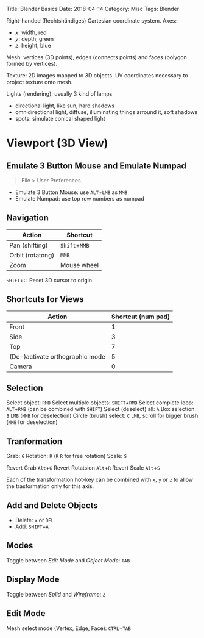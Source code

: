 Title: Blender Basics
Date: 2018-04-14
Category: Misc
Tags: Blender



Right-handed (Rechtshändiges) Cartesian coordinate system. Axes:

- $x$: width, red
- $y$: depth, green
- $z$: height, blue

Mesh: vertices (3D points), edges (connects points) and faces (polygon formed by vertices).

Texture: 2D images mapped to 3D objects. UV coordinates necessary to project texture onto mesh.

Lights (rendering): usually 3 kind of lamps

- directional light, like sun, hard shadows
- omnidirectional light, diffuse, illuminating things arround it, soft shadows
- spots: simulate conical shaped light


# Viewport (3D View)

## Emulate 3 Button Mouse and Emulate Numpad

> File > User Preferences

- Emulate 3 Button Mouse: use `ALT`+`LMB` as `MMB`
- Emulate Numpad: use top row numbers as numpad


## Navigation

| Action           | Shortcut      |
|------------------|---------------|
| Pan (shifting)   | `Shift`+`MMB` |
| Orbit (rotatong) | `MMB`         |
| Zoom             | Mouse wheel   |


`SHIFT`+`C`: Reset 3D cursor to origin

## Shortcuts for Views

| Action    | Shortcut (num pad)  |
|-----------|---------------------|
| Front     |                 1   |
| Side      |                 3   |
| Top       |                 7   |
| (De-)activate orthographic mode | 5 |
| Camera    |                 0   |


## Selection

Select object: `RMB`
Select multiple objects: `SHIFT`+`RMB`
Select complete loop: `ALT`+`RMB` (can be combined with `SHIFT`)
Select (deselect) all: `A`
Box selection: `B` `LMB` (`MMB` for deselection)
Circle (brush) select: `C` `LMB`, scroll for bigger brush (`MMB` for deselection)

## Tranformation

Grab: `G`
Rotation: `R` (`R` `R` for free rotation)
Scale: `S`

Revert Grab `Alt`+`G`
Revert Rotatsion `Alt`+`R`
Revert Scale `Alt`+`S`

Each of the transformation hot-key can be combined with `x`, `y` or `z` to allow the trasformation only for this axis.

## Add and Delete Objects

- Delete: `x` or `DEL`
- Add: `SHIFT`+`A`


## Modes

Toggle between *Edit Mode* and *Object Mode*: `TAB`


## Display Mode

Toggle between *Solid* and *Wireframe*: `Z`

## Edit Mode

Mesh select mode (Vertex, Edge, Face): `CTRL`+`TAB`



